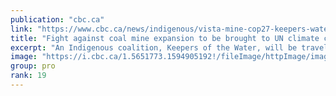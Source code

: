 ```yaml
---
publication: "cbc.ca"
link: "https://www.cbc.ca/news/indigenous/vista-mine-cop27-keepers-water-1.6641300"
title: "Fight against coal mine expansion to be brought to UN climate change conference | CBC News"
excerpt: "An Indigenous coalition, Keepers of the Water, will be travelling to Egypt to attend COP27 this November to raise awareness of the potential impacts of an Alberta coal mine expansion."
image: "https://i.cbc.ca/1.5651773.1594905192!/fileImage/httpImage/image.JPG_gen/derivatives/16x9_620/vista-bighorn-mining.JPG"
group: pro
rank: 19
---
```

